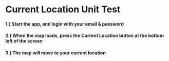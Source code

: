 # Current Location Unit Test

#### 1.) Start the app, and login with your email & password

#### 2.) When the map loads, press the Current Location button at the bottom left of the screen

#### 3.) The map will move to your current location
